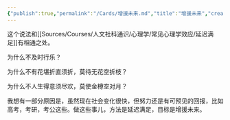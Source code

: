```yaml
---
{"publish":true,"permalink":"/Cards/增援未来.md","title":"增援未来","created":"2022-07-21","modified":"2025-07-08","tags":["review"],"cssclasses":""}
---
```



这个说法和[[Sources/Courses/人文社科通识/心理学/常见心理学效应/延迟满足]]有相通之处。

为什么不及时行乐？

为什么不有花堪折直须折，莫待无花空折枝？

为什么不人生得意须尽欢，莫使金樽空对月？

我想有一部分原因是，虽然现在社会变化很快，但努力还是有可预见的回报，比如高考，考研，考公这些。做这些事儿，方法是延迟满足，目标是增援未来。
